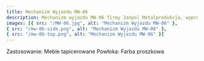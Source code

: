 ```yaml
---
title: Mechanizm Wyjazdu MW-06
description: Mechanizm wyjazdu MW-06 firmy Janpol Metalprodukcja, wyprodukowany jest do mebli tapicerowanych. Wykonany jest ze stali pokrytej farbą proszkową.
images: [{ src: "/MW-06.jpg", alt: "Mechanizm Wyjazdu MW-06" },
{ src: "/mw-06-side.png", alt: "Mechanizm Wyjazdu MW-06" },
{ src: "/mw-06-top.png", alt: "Mechanizm Wyjazdu MW-06" }]
---
```


Zastosowanie: Meble tapicerowane
Powłoka: Farba proszkowa
